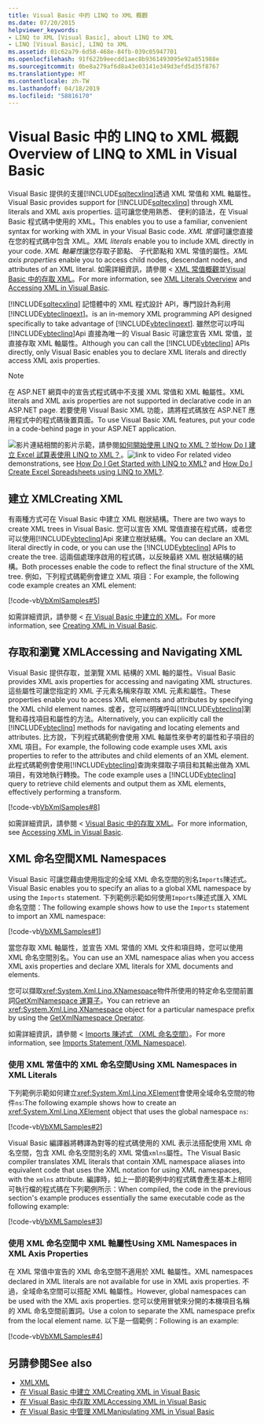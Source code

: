 ```yaml
---
title: Visual Basic 中的 LINQ to XML 概觀
ms.date: 07/20/2015
helpviewer_keywords:
- LINQ to XML [Visual Basic], about LINQ to XML
- LINQ [Visual Basic], LINQ to XML
ms.assetid: 01c62a79-6d58-468e-84fb-039c05947701
ms.openlocfilehash: 91f622b9eecdd1aec8b9361493095e92a851988e
ms.sourcegitcommit: 0be8a279af6d8a43e03141e349d3efd5d35f8767
ms.translationtype: MT
ms.contentlocale: zh-TW
ms.lasthandoff: 04/18/2019
ms.locfileid: "58816170"
---
```

# <a name="overview-of-linq-to-xml-in-visual-basic"></a><span data-ttu-id="7fa1d-102">Visual Basic 中的 LINQ to XML 概觀</span><span class="sxs-lookup"><span data-stu-id="7fa1d-102">Overview of LINQ to XML in Visual Basic</span></span>
<span data-ttu-id="7fa1d-103">Visual Basic 提供的支援[!INCLUDE[sqltecxlinq](~/includes/sqltecxlinq-md.md)]透過 XML 常值和 XML 軸屬性。</span><span class="sxs-lookup"><span data-stu-id="7fa1d-103">Visual Basic provides support for [!INCLUDE[sqltecxlinq](~/includes/sqltecxlinq-md.md)] through XML literals and XML axis properties.</span></span> <span data-ttu-id="7fa1d-104">這可讓您使用熟悉、 便利的語法，在 Visual Basic 程式碼中使用的 XML。</span><span class="sxs-lookup"><span data-stu-id="7fa1d-104">This enables you to use a familiar, convenient syntax for working with XML in your Visual Basic code.</span></span> <span data-ttu-id="7fa1d-105">*XML 常值*可讓您直接在您的程式碼中包含 XML。</span><span class="sxs-lookup"><span data-stu-id="7fa1d-105">*XML literals* enable you to include XML directly in your code.</span></span> <span data-ttu-id="7fa1d-106">*XML 軸屬性*讓您存取子節點、 子代節點和 XML 常值的屬性。</span><span class="sxs-lookup"><span data-stu-id="7fa1d-106">*XML axis properties* enable you to access child nodes, descendant nodes, and attributes of an XML literal.</span></span> <span data-ttu-id="7fa1d-107">如需詳細資訊，請參閱 < [XML 常值概觀](../../../../visual-basic/programming-guide/language-features/xml/xml-literals-overview.md)並[Visual Basic 中的存取 XML](../../../../visual-basic/programming-guide/language-features/xml/accessing-xml.md)。</span><span class="sxs-lookup"><span data-stu-id="7fa1d-107">For more information, see [XML Literals Overview](../../../../visual-basic/programming-guide/language-features/xml/xml-literals-overview.md) and [Accessing XML in Visual Basic](../../../../visual-basic/programming-guide/language-features/xml/accessing-xml.md).</span></span>  
  
 [!INCLUDE[sqltecxlinq](~/includes/sqltecxlinq-md.md)] <span data-ttu-id="7fa1d-108">記憶體中的 XML 程式設計 API，專門設計為利用[!INCLUDE[vbteclinqext](~/includes/vbteclinqext-md.md)]。</span><span class="sxs-lookup"><span data-stu-id="7fa1d-108">is an in-memory XML programming API designed specifically to take advantage of [!INCLUDE[vbteclinqext](~/includes/vbteclinqext-md.md)].</span></span> <span data-ttu-id="7fa1d-109">雖然您可以呼叫[!INCLUDE[vbteclinq](~/includes/vbteclinq-md.md)]Api 直接為唯一的 Visual Basic 可讓您宣告 XML 常值，並直接存取 XML 軸屬性。</span><span class="sxs-lookup"><span data-stu-id="7fa1d-109">Although you can call the [!INCLUDE[vbteclinq](~/includes/vbteclinq-md.md)] APIs directly, only Visual Basic enables you to declare XML literals and directly access XML axis properties.</span></span>  
  
> [!NOTE]
>  <span data-ttu-id="7fa1d-110">在 ASP.NET 網頁中的宣告式程式碼中不支援 XML 常值和 XML 軸屬性。</span><span class="sxs-lookup"><span data-stu-id="7fa1d-110">XML literals and XML axis properties are not supported in declarative code in an ASP.NET page.</span></span> <span data-ttu-id="7fa1d-111">若要使用 Visual Basic XML 功能，請將程式碼放在 ASP.NET 應用程式中的程式碼後置頁面。</span><span class="sxs-lookup"><span data-stu-id="7fa1d-111">To use Visual Basic XML features, put your code in a code-behind page in your ASP.NET application.</span></span>  
  
 <span data-ttu-id="7fa1d-112">![影片連結](../../../../visual-basic/programming-guide/language-features/xml/media/playvideo.gif "PlayVideo")相關的影片示範，請參閱[如何開始使用 LINQ to XML？](/aspnet/web-forms/videos/data-access/linq-videos-from-the-vb-team/how-do-i-get-started-with-linq-to-xml)並[How Do I 建立 Excel 試算表使用 LINQ to XML？](/aspnet/web-forms/videos/data-access/linq-videos-from-the-vb-team/how-do-i-create-excel-spreadsheets-using-linq-to-xml)。</span><span class="sxs-lookup"><span data-stu-id="7fa1d-112">![link to video](../../../../visual-basic/programming-guide/language-features/xml/media/playvideo.gif "PlayVideo") For related video demonstrations, see [How Do I Get Started with LINQ to XML?](/aspnet/web-forms/videos/data-access/linq-videos-from-the-vb-team/how-do-i-get-started-with-linq-to-xml) and [How Do I Create Excel Spreadsheets using LINQ to XML?](/aspnet/web-forms/videos/data-access/linq-videos-from-the-vb-team/how-do-i-create-excel-spreadsheets-using-linq-to-xml).</span></span>  
  
## <a name="creating-xml"></a><span data-ttu-id="7fa1d-113">建立 XML</span><span class="sxs-lookup"><span data-stu-id="7fa1d-113">Creating XML</span></span>  
 <span data-ttu-id="7fa1d-114">有兩種方式可在 Visual Basic 中建立 XML 樹狀結構。</span><span class="sxs-lookup"><span data-stu-id="7fa1d-114">There are two ways to create XML trees in Visual Basic.</span></span> <span data-ttu-id="7fa1d-115">您可以宣告 XML 常值直接在程式碼，或者您可以使用[!INCLUDE[vbteclinq](~/includes/vbteclinq-md.md)]Api 來建立樹狀結構。</span><span class="sxs-lookup"><span data-stu-id="7fa1d-115">You can declare an XML literal directly in code, or you can use the [!INCLUDE[vbteclinq](~/includes/vbteclinq-md.md)] APIs to create the tree.</span></span> <span data-ttu-id="7fa1d-116">這兩個處理序啟用的程式碼，以反映最終 XML 樹狀結構的結構。</span><span class="sxs-lookup"><span data-stu-id="7fa1d-116">Both processes enable the code to reflect the final structure of the XML tree.</span></span> <span data-ttu-id="7fa1d-117">例如，下列程式碼範例會建立 XML 項目：</span><span class="sxs-lookup"><span data-stu-id="7fa1d-117">For example, the following code example creates an XML element:</span></span>  
  
 [!code-vb[VbXmlSamples#5](~/samples/snippets/visualbasic/VS_Snippets_VBCSharp/VbXMLSamples/VB/XMLSamples2.vb#5)]  
  
 <span data-ttu-id="7fa1d-118">如需詳細資訊，請參閱 <<c0> [ 在 Visual Basic 中建立的 XML](../../../../visual-basic/programming-guide/language-features/xml/creating-xml.md)。</span><span class="sxs-lookup"><span data-stu-id="7fa1d-118">For more information, see [Creating XML in Visual Basic](../../../../visual-basic/programming-guide/language-features/xml/creating-xml.md).</span></span>  
  
## <a name="accessing-and-navigating-xml"></a><span data-ttu-id="7fa1d-119">存取和瀏覽 XML</span><span class="sxs-lookup"><span data-stu-id="7fa1d-119">Accessing and Navigating XML</span></span>  
 <span data-ttu-id="7fa1d-120">Visual Basic 提供存取，並瀏覽 XML 結構的 XML 軸的屬性。</span><span class="sxs-lookup"><span data-stu-id="7fa1d-120">Visual Basic provides XML axis properties for accessing and navigating XML structures.</span></span> <span data-ttu-id="7fa1d-121">這些屬性可讓您指定的 XML 子元素名稱來存取 XML 元素和屬性。</span><span class="sxs-lookup"><span data-stu-id="7fa1d-121">These properties enable you to access XML elements and attributes by specifying the XML child element names.</span></span> <span data-ttu-id="7fa1d-122">或者，您可以明確呼叫[!INCLUDE[vbteclinq](~/includes/vbteclinq-md.md)]瀏覽和尋找項目和屬性的方法。</span><span class="sxs-lookup"><span data-stu-id="7fa1d-122">Alternatively, you can explicitly call the [!INCLUDE[vbteclinq](~/includes/vbteclinq-md.md)] methods for navigating and locating elements and attributes.</span></span> <span data-ttu-id="7fa1d-123">比方說，下列程式碼範例會使用 XML 軸屬性來參考的屬性和子項目的 XML 項目。</span><span class="sxs-lookup"><span data-stu-id="7fa1d-123">For example, the following code example uses XML axis properties to refer to the attributes and child elements of an XML element.</span></span> <span data-ttu-id="7fa1d-124">此程式碼範例會使用[!INCLUDE[vbteclinq](~/includes/vbteclinq-md.md)]查詢來擷取子項目和其輸出做為 XML 項目，有效地執行轉換。</span><span class="sxs-lookup"><span data-stu-id="7fa1d-124">The code example uses a [!INCLUDE[vbteclinq](~/includes/vbteclinq-md.md)] query to retrieve child elements and output them as XML elements, effectively performing a transform.</span></span>  
  
 [!code-vb[VbXmlSamples#8](~/samples/snippets/visualbasic/VS_Snippets_VBCSharp/VbXMLSamples/VB/XMLSamples3.vb#8)]  
  
 <span data-ttu-id="7fa1d-125">如需詳細資訊，請參閱 < [Visual Basic 中的存取 XML](../../../../visual-basic/programming-guide/language-features/xml/accessing-xml.md)。</span><span class="sxs-lookup"><span data-stu-id="7fa1d-125">For more information, see [Accessing XML in Visual Basic](../../../../visual-basic/programming-guide/language-features/xml/accessing-xml.md).</span></span>  
  
## <a name="xml-namespaces"></a><span data-ttu-id="7fa1d-126">XML 命名空間</span><span class="sxs-lookup"><span data-stu-id="7fa1d-126">XML Namespaces</span></span>  
 <span data-ttu-id="7fa1d-127">Visual Basic 可讓您藉由使用指定的全域 XML 命名空間的別名`Imports`陳述式。</span><span class="sxs-lookup"><span data-stu-id="7fa1d-127">Visual Basic enables you to specify an alias to a global XML namespace by using the `Imports` statement.</span></span> <span data-ttu-id="7fa1d-128">下列範例示範如何使用`Imports`陳述式匯入 XML 命名空間：</span><span class="sxs-lookup"><span data-stu-id="7fa1d-128">The following example shows how to use the `Imports` statement to import an XML namespace:</span></span>  
  
 [!code-vb[VbXMLSamples#1](~/samples/snippets/visualbasic/VS_Snippets_VBCSharp/VbXMLSamples/VB/XMLSamples1.vb#1)]  
  
 <span data-ttu-id="7fa1d-129">當您存取 XML 軸屬性，並宣告 XML 常值的 XML 文件和項目時，您可以使用 XML 命名空間別名。</span><span class="sxs-lookup"><span data-stu-id="7fa1d-129">You can use an XML namespace alias when you access XML axis properties and declare XML literals for XML documents and elements.</span></span>  
  
 <span data-ttu-id="7fa1d-130">您可以擷取<xref:System.Xml.Linq.XNamespace>物件所使用的特定命名空間前置詞[GetXmlNamespace 運算子](../../../../visual-basic/language-reference/operators/getxmlnamespace-operator.md)。</span><span class="sxs-lookup"><span data-stu-id="7fa1d-130">You can retrieve an <xref:System.Xml.Linq.XNamespace> object for a particular namespace prefix by using the [GetXmlNamespace Operator](../../../../visual-basic/language-reference/operators/getxmlnamespace-operator.md).</span></span>  
  
 <span data-ttu-id="7fa1d-131">如需詳細資訊，請參閱 < [Imports 陳述式 （XML 命名空間）](../../../../visual-basic/language-reference/statements/imports-statement-xml-namespace.md)。</span><span class="sxs-lookup"><span data-stu-id="7fa1d-131">For more information, see [Imports Statement (XML Namespace)](../../../../visual-basic/language-reference/statements/imports-statement-xml-namespace.md).</span></span>  
  
### <a name="using-xml-namespaces-in-xml-literals"></a><span data-ttu-id="7fa1d-132">使用 XML 常值中的 XML 命名空間</span><span class="sxs-lookup"><span data-stu-id="7fa1d-132">Using XML Namespaces in XML Literals</span></span>  
 <span data-ttu-id="7fa1d-133">下列範例示範如何建立<xref:System.Xml.Linq.XElement>會使用全域命名空間的物件`ns`:</span><span class="sxs-lookup"><span data-stu-id="7fa1d-133">The following example shows how to create an <xref:System.Xml.Linq.XElement> object that uses the global namespace `ns`:</span></span>  
  
 [!code-vb[VbXMLSamples#2](~/samples/snippets/visualbasic/VS_Snippets_VBCSharp/VbXMLSamples/VB/XMLSamples1.vb#2)]  
  
 <span data-ttu-id="7fa1d-134">Visual Basic 編譯器將轉譯為對等的程式碼使用的 XML 表示法搭配使用 XML 命名空間，包含 XML 命名空間別名的 XML 常值`xmlns`屬性。</span><span class="sxs-lookup"><span data-stu-id="7fa1d-134">The Visual Basic compiler translates XML literals that contain XML namespace aliases into equivalent code that uses the XML notation for using XML namespaces, with the `xmlns` attribute.</span></span> <span data-ttu-id="7fa1d-135">編譯時，如上一節的範例中的程式碼會產生基本上相同可執行檔的程式碼在下列範例所示：</span><span class="sxs-lookup"><span data-stu-id="7fa1d-135">When compiled, the code in the previous section's example produces essentially the same executable code as the following example:</span></span>  
  
 [!code-vb[VbXMLSamples#3](~/samples/snippets/visualbasic/VS_Snippets_VBCSharp/VbXMLSamples/VB/XMLSamples1.vb#3)]  
  
### <a name="using-xml-namespaces-in-xml-axis-properties"></a><span data-ttu-id="7fa1d-136">使用 XML 命名空間中 XML 軸屬性</span><span class="sxs-lookup"><span data-stu-id="7fa1d-136">Using XML Namespaces in XML Axis Properties</span></span>  
 <span data-ttu-id="7fa1d-137">在 XML 常值中宣告的 XML 命名空間不適用於 XML 軸屬性。</span><span class="sxs-lookup"><span data-stu-id="7fa1d-137">XML namespaces declared in XML literals are not available for use in XML axis properties.</span></span> <span data-ttu-id="7fa1d-138">不過，全域命名空間可以搭配 XML 軸屬性。</span><span class="sxs-lookup"><span data-stu-id="7fa1d-138">However, global namespaces can be used with the XML axis properties.</span></span> <span data-ttu-id="7fa1d-139">您可以使用冒號來分開的本機項目名稱的 XML 命名空間前置詞。</span><span class="sxs-lookup"><span data-stu-id="7fa1d-139">Use a colon to separate the XML namespace prefix from the local element name.</span></span> <span data-ttu-id="7fa1d-140">以下是一個範例：</span><span class="sxs-lookup"><span data-stu-id="7fa1d-140">Following is an example:</span></span>  
  
 [!code-vb[VbXMLSamples#4](~/samples/snippets/visualbasic/VS_Snippets_VBCSharp/VbXMLSamples/VB/XMLSamples1.vb#4)]  
  
## <a name="see-also"></a><span data-ttu-id="7fa1d-141">另請參閱</span><span class="sxs-lookup"><span data-stu-id="7fa1d-141">See also</span></span>

- [<span data-ttu-id="7fa1d-142">XML</span><span class="sxs-lookup"><span data-stu-id="7fa1d-142">XML</span></span>](../../../../visual-basic/programming-guide/language-features/xml/index.md)
- [<span data-ttu-id="7fa1d-143">在 Visual Basic 中建立 XML</span><span class="sxs-lookup"><span data-stu-id="7fa1d-143">Creating XML in Visual Basic</span></span>](../../../../visual-basic/programming-guide/language-features/xml/creating-xml.md)
- [<span data-ttu-id="7fa1d-144">在 Visual Basic 中存取 XML</span><span class="sxs-lookup"><span data-stu-id="7fa1d-144">Accessing XML in Visual Basic</span></span>](../../../../visual-basic/programming-guide/language-features/xml/accessing-xml.md)
- [<span data-ttu-id="7fa1d-145">在 Visual Basic 中管理 XML</span><span class="sxs-lookup"><span data-stu-id="7fa1d-145">Manipulating XML in Visual Basic</span></span>](../../../../visual-basic/programming-guide/language-features/xml/manipulating-xml.md)

